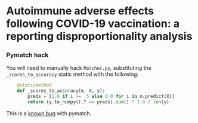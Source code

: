 # Autoimmune adverse effects following COVID-19 vaccination: a reporting disproportionality analysis

### Pymatch hack

You will need to manually hack `Matcher.py`, substituting the `_scores_to_accuracy` static method with the following:

```python
    @staticmethod
    def _scores_to_accuracy(m, X, y):
        preds = [1.0 if i >= .5 else 0.0 for i in m.predict(X)]
        return (y.to_numpy().T == preds).sum() * 1.0 / len(y)
```

This is a [known bug](https://github.com/benmiroglio/pymatch/pull/43) with pymatch.